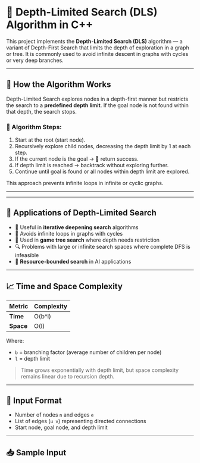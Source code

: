 # 🌲 Depth-Limited Search (DLS) Algorithm in C++

This project implements the **Depth-Limited Search (DLS)** algorithm — a variant of Depth-First Search that limits the depth of exploration in a graph or tree. It is commonly used to avoid infinite descent in graphs with cycles or very deep branches.

---

## 📘 How the Algorithm Works

Depth-Limited Search explores nodes in a depth-first manner but restricts the search to a **predefined depth limit**. If the goal node is not found within that depth, the search stops.

### 🧠 Algorithm Steps:
1. Start at the root (start node).
2. Recursively explore child nodes, decreasing the depth limit by 1 at each step.
3. If the current node is the goal → 🎯 return success.
4. If depth limit is reached → backtrack without exploring further.
5. Continue until goal is found or all nodes within depth limit are explored.

This approach prevents infinite loops in infinite or cyclic graphs.

---


---

## 🧠 Applications of Depth-Limited Search

- 🧩 Useful in **iterative deepening search** algorithms  
- 🚧 Avoids infinite loops in graphs with cycles  
- 🤖 Used in **game tree search** where depth needs restriction  
- 🔍 Problems with large or infinite search spaces where complete DFS is infeasible  
- 🔄 **Resource-bounded search** in AI applications

---

## 📈 Time and Space Complexity

| Metric        | Complexity              |
|---------------|------------------------|
| **Time**      | O(b^l)                 |
| **Space**     | O(l)                   |

Where:  
- `b` = branching factor (average number of children per node)  
- `l` = depth limit  

> Time grows exponentially with depth limit, but space complexity remains linear due to recursion depth.

---


## 🔢 Input Format

- Number of nodes `n` and edges `e`
- List of edges (`u v`) representing directed connections
- Start node, goal node, and depth limit

---

## 📥 Sample Input

